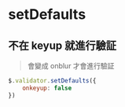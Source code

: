 # setDefaults

## 不在 keyup 就進行驗証

> 會變成 onblur 才會進行驗証

```javascript
$.validator.setDefaults({
    onkeyup: false
})
```
